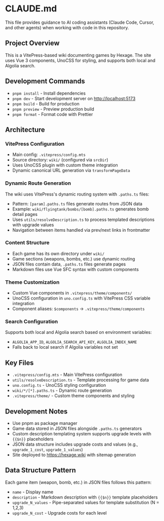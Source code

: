 # CLAUDE.md

This file provides guidance to AI coding assistants (Claude Code, Cursor, and other agents) when working with code in this repository.

## Project Overview

This is a VitePress-based wiki documenting games by Hexage. The site uses Vue 3 components, UnoCSS for styling, and supports both local and Algolia search.

## Development Commands

- `pnpm install` - Install dependencies
- `pnpm dev` - Start development server on <http://localhost:5173>
- `pnpm build` - Build for production
- `pnpm preview` - Preview production build
- `pnpm format` - Format code with Prettier

## Architecture

### VitePress Configuration

- Main config: `.vitepress/config.mts`
- Source directory: `wiki/` (configured via `srcDir`)
- Uses UnoCSS plugin with custom theme integration
- Dynamic canonical URL generation via `transformPageData`

### Dynamic Route Generation

The wiki uses VitePress's dynamic routing system with `.paths.ts` files:

- Pattern: `[param].paths.ts` files generate routes from JSON data
- Example: `wiki/flyingtank/bombs/[bomb].paths.ts` generates bomb detail pages
- Uses `utils/resolveDescription.ts` to process templated descriptions with upgrade values
- Navigation between items handled via prev/next links in frontmatter

### Content Structure

- Each game has its own directory under `wiki/`
- Game sections (weapons, bombs, etc.) use dynamic routing
- JSON files contain data, `.paths.ts` files generate pages
- Markdown files use Vue SFC syntax with custom components

### Theme Customization

- Custom Vue components in `.vitepress/theme/components/`
- UnoCSS configuration in `uno.config.ts` with VitePress CSS variable integration
- Component aliases: `$components` → `.vitepress/theme/components`

### Search Configuration

Supports both local and Algolia search based on environment variables:

- `ALGOLIA_APP_ID`, `ALGOLIA_SEARCH_API_KEY`, `ALGOLIA_INDEX_NAME`
- Falls back to local search if Algolia variables not set

## Key Files

- `.vitepress/config.mts` - Main VitePress configuration
- `utils/resolveDescription.ts` - Template processing for game data
- `uno.config.ts` - UnoCSS styling configuration
- `wiki/*/[*].paths.ts` - Dynamic route generation
- `.vitepress/theme/` - Custom theme components and styling

## Development Notes

- Use pnpm as package manager
- Game data stored in JSON files alongside `.paths.ts` generators
- Custom description templating system supports upgrade levels with `{{$n}}` placeholders
- JSON data structure includes upgrade costs and values (e.g., `upgrade_1_cost`, `upgrade_1_values`)
- Site deployed to <https://hexage.wiki> with sitemap generation

## Data Structure Pattern

Each game item (weapon, bomb, etc.) in JSON files follows this pattern:

- `name` - Display name
- `description` - Markdown description with `{{$n}}` template placeholders
- `upgrade_N_values` - Pipe-separated values for template substitution (N = 1,2,3)
- `upgrade_N_cost` - Upgrade costs for each level
